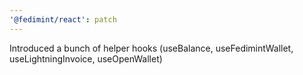 ```yaml
---
'@fedimint/react': patch
---
```


Introduced a bunch of helper hooks (useBalance, useFedimintWallet, useLightningInvoice, useOpenWallet)

